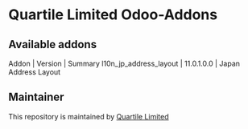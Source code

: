 Quartile Limited Odoo-Addons
============================

Available addons
----------------
Addon | Version | Summary
l10n_jp_address_layout | 11.0.1.0.0 | Japan Address Layout

Maintainer
----------
This repository is maintained by [Quartile Limited](https://www.odoo-asia.com)

